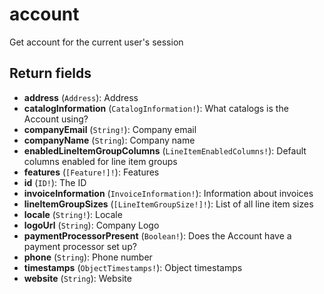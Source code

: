 # account

Get account for the current user's session

## Return fields

- **address** (`Address`): Address
- **catalogInformation** (`CatalogInformation!`): What catalogs is the Account using?
- **companyEmail** (`String!`): Company email
- **companyName** (`String`): Company name
- **enabledLineItemGroupColumns** (`LineItemEnabledColumns!`): Default columns enabled for line item groups
- **features** (`[Feature!]!`): Features
- **id** (`ID!`): The ID
- **invoiceInformation** (`InvoiceInformation!`): Information about invoices
- **lineItemGroupSizes** (`[LineItemGroupSize!]!`): List of all line item sizes
- **locale** (`String!`): Locale
- **logoUrl** (`String`): Company Logo
- **paymentProcessorPresent** (`Boolean!`): Does the Account have a payment processor set up?
- **phone** (`String`): Phone number
- **timestamps** (`ObjectTimestamps!`): Object timestamps
- **website** (`String`): Website
